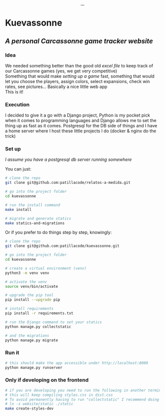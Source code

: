<p align="center">
    <a href="https://code.patilla.es"><img src="https://img.shields.io/badge/patillacode-kuevassonne-orange?style=for-the-badge" alt=""></a>
</p>

<p align="center">
    <a href="https://github.com/patillacode/kuevassonne/pulse">
        <img src="https://img.shields.io/github/commit-activity/m/patillacode/kuevassonne?style=for-the-badge&label=commits&color=green" alt="">
    </a>
    <a href="https://github.com/patillacode/kuevassonne/stargazers">
        <img src="https://img.shields.io/github/stars/patillacode/kuevassonne?style=for-the-badge&label=stars&color=blue" alt="">
    </a>
    <a href="https://github.com/patillacode/kuevassonne/issues">
        <img src="https://img.shields.io/github/issues/patillacode/kuevassonne?style=for-the-badge&label=issues&color=red" alt="">
    </a>
    <a href="https://kuevassonne.patilla.es">
        <img src="https://img.shields.io/uptimerobot/status/m789114481-aad8a1ae4e2ead5b0c88c459?style=for-the-badge&label=live" alt="">
    </a>
</p>

# Kuevassonne
## _A personal Carcassonne game tracker website_

### Idea

We needed something better than the good old _excel file_ to keep track of our Carcassonne games (yes, we get very competitive) \
Something that would make _setting up a game_ fast, something that would let you choose the players, assign colors, select expansions, check win rates, see pictures... Basically a nice little web app\
This is it!

### Execution

I decided to give it a go with a Django project, Python is my pocket pick when it comes to programming languages and Django allows me to set the thing up as fast as it comes.
Postgresql for the DB side of things and I have a home server where I host these little projects I do (docker & nginx do the trick)

### Set up
_I assume you have a postgresql db server running somewhere_

You can just:
```bash
# clone the repo
git clone git@github.com:patillacode/relatos-a-medida.git

# go into the project folder
cd kuevassonne

# run the install command
make install

# migrate and generate statics
make statics-and-migrations
```

Or if you prefer to do things step by step, knowingly:
```bash
# clone the repo
git clone git@github.com:patillacode/kuevassonne.git

# go into the project folder
cd kuevassonne

# create a virtual environment (venv)
python3 -m venv venv

# activate the venv
source venv/bin/activate

# upgrade the pip tool
pip install --upgrade pip

# install requirements
pip install -r requirements.txt

# run the Django command to set your statics
python manage.py collectstatic

# and the migrations
python manage.py migrate
```

### Run it

```bash
# this should make the app accessible under http://localhost:8000
python manage.py runserver
```


### Only if developing on the frontend

```bash
# if you are developing you need to run the following in another terminal
# this will keep compiling styles.css in dist.css
# To avoid permanently having to run "collectstatic" I recommend doing a symlink like so:
# ln -s website/static ./static
make create-styles-dev
```
